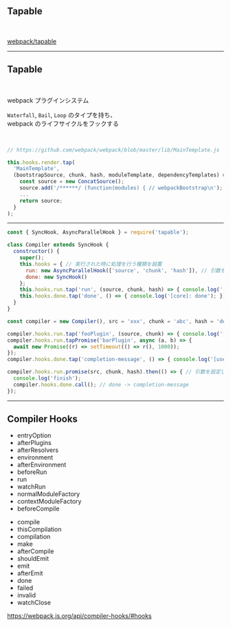<!-- sectionTitle: Feature: Tapable -->

## Tapable

<br />

<a href="https://github.com/webpack/tapable">webpack/tapable</a>

---

## Tapable

<br />

webpack プラグインシステム

`Waterfall`, `Bail`, `Loop` のタイプを持ち、  
webpack のライフサイクルをフックする

<br />

```javascript
// https://github.com/webpack/webpack/blob/master/lib/MainTemplate.js

this.hooks.render.tap(
  'MainTemplate',
  (bootstrapSource, chunk, hash, moduleTemplate, dependencyTemplates) => {
    const source = new ConcatSource();
    source.add('/******/ (function(modules) { // webpackBootstrap\n');
    ...
    return source;
  }
);
```

---

<!-- prettier-ignore -->
```javascript
const { SyncHook, AsyncParallelHook } = require('tapable');

class Compiler extends SyncHook {
  constructor() {
    super();
    this.hooks = { // 実行された時に処理を行う種類を設置
      run: new AsyncParallelHook(['source', 'chunk', 'hash']), // 引数を指定
      done: new SyncHook()
    };
    this.hooks.run.tap('run', (source, chunk, hash) => { console.log('[core]: run')});
    this.hooks.done.tap('done', () => { console.log('[core]: done'); });
  }
}

const compiler = new Compiler(), src = 'xxx', chunk = 'abc', hash = 'def';

compiler.hooks.run.tap('fooPlugin', (source, chunk) => { console.log('[userLand]: plugin')});
compiler.hooks.run.tapPromise('barPlugin', async (a, b) => {
  await new Promise((r) => setTimeout(() => r(), 1000));
});
compiler.hooks.done.tap('completion-message', () => { console.log('[userLand]: done'); });

compiler.hooks.run.promise(src, chunk, hash).then(() => { // 引数を設定し、実行
  console.log('finish');
  compiler.hooks.done.call(); // done -> completion-message
});
```

---

<!-- note
  プラグイン作ったことある人？
-->

## Compiler Hooks

<div class="list">
  <ul>
    <li>entryOption</li>
    <li>afterPlugins</li>
    <li>afterResolvers</li>
    <li>environment</li>
    <li>afterEnvironment</li>
    <li>beforeRun</li>
    <li>run</li>
    <li>watchRun</li>
    <li>normalModuleFactory</li>
    <li>contextModuleFactory</li>
    <li>beforeCompile</li>
  </ul>
  <ul>
    <li>compile</li>
    <li>thisCompilation</li>
    <li>compilation</li>
    <li>make</li>
    <li>afterCompile</li>
    <li>shouldEmit</li>
    <li>emit</li>
    <li>afterEmit</li>
    <li>done</li>
    <li>failed</li>
    <li>invalid</li>
    <li>watchClose</li>
  </ul>
</div>

<a href="https://webpack.js.org/api/compiler-hooks/#hooks" class="ref-link">https://webpack.js.org/api/compiler-hooks/#hooks</a>
